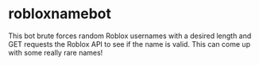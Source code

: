 # robloxnamebot
This bot brute forces random Roblox usernames with a desired length and GET requests the Roblox API to see if the name is valid. This can come up with some really rare names!
